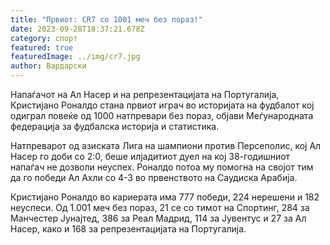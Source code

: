 ```yaml
---
title: "Првиот: CR7 со 1001 меч без пораз!"
date: 2023-09-28T18:37:21.678Z
category: спорт
featured: true
featuredImage: ../img/cr7.jpg
author: Вардарски
---
```

Напаѓачот на Ал Насер и на репрезентацијата на Португалија, Кристијано Роналдо стана првиот играч во историјата на фудбалот кој одиграл повеќе од 1000 натпревари без пораз, објави Меѓународната федерација за фудбалска историја и статистика.

Натпреварот од азиската Лига на шампиони против Персеполис, кој Ал Насер го доби со 2:0, беше илјадитиот дуел на кој 38-годишниот напаѓач не дозволи неуспех. Роналдо потоа му помогна на својот тим да го победи Ал Ахли со 4-3 во првенството на Саудиска Арабија.

Кристијано Роналдо во кариерата има 777 победи, 224 нерешени и 182 неуспеси. Од 1.001 меч без пораз, 21 се со тимот на Спортинг, 284 за Манчестер Јунајтед, 386 за Реал Мадрид, 114 за Јувентус и 27 за Ал Насер, како и 168 за репрезентацијата на Португалија.